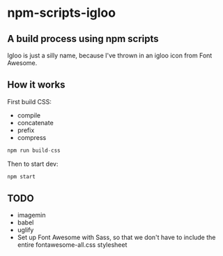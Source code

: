 # npm-scripts-igloo

## A build process using npm scripts

Igloo is just a silly name, because I've thrown in an igloo icon from Font Awesome.

## How it works

First build CSS:
- compile
- concatenate
- prefix
- compress

```javascript
npm run build-css
```

Then to start dev:

```javascript
npm start
```

## TODO

- imagemin
- babel
- uglify
- Set up Font Awesome with Sass, so that we don't have to include the entire fontawesome-all.css stylesheet